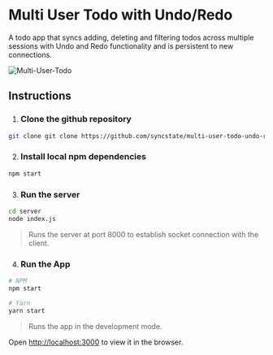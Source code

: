 # Multi User Todo with Undo/Redo

A todo app that syncs adding, deleting and filtering todos across
multiple sessions with Undo and Redo functionality and is
persistent to new connections.

![Multi-User-Todo](public/images/Undo.gif)

## Instructions

1.  ### Clone the github repository

```bash
git clone git clone https://github.com/syncstate/multi-user-todo-undo-redo-example.git
```

2. ### Install local npm dependencies

```bash
npm start
```

3. ### Run the server

```bash
cd server
node index.js
```

> Runs the server at port 8000 to establish socket connection with the client.

4. ### Run the App

```bash
# NPM
npm start

# Yarn
yarn start
```

> Runs the app in the development mode.

Open <a href="http://localhost:3000" >http://localhost:3000</a> to view it in the browser.
